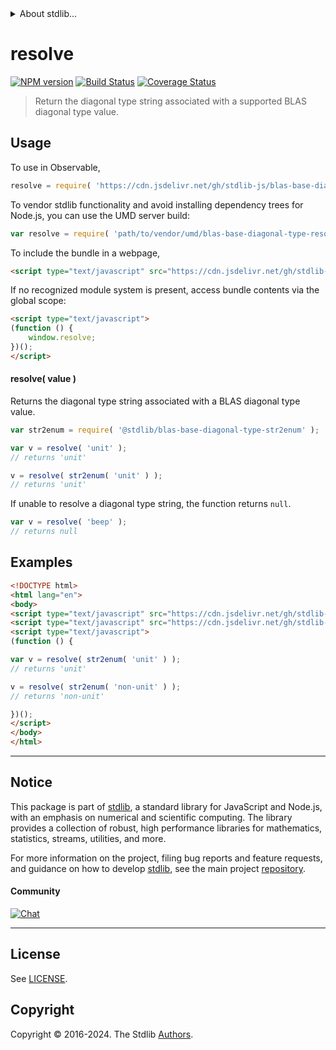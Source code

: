 <!--

@license Apache-2.0

Copyright (c) 2024 The Stdlib Authors.

Licensed under the Apache License, Version 2.0 (the "License");
you may not use this file except in compliance with the License.
You may obtain a copy of the License at

   http://www.apache.org/licenses/LICENSE-2.0

Unless required by applicable law or agreed to in writing, software
distributed under the License is distributed on an "AS IS" BASIS,
WITHOUT WARRANTIES OR CONDITIONS OF ANY KIND, either express or implied.
See the License for the specific language governing permissions and
limitations under the License.

-->


<details>
  <summary>
    About stdlib...
  </summary>
  <p>We believe in a future in which the web is a preferred environment for numerical computation. To help realize this future, we've built stdlib. stdlib is a standard library, with an emphasis on numerical and scientific computation, written in JavaScript (and C) for execution in browsers and in Node.js.</p>
  <p>The library is fully decomposable, being architected in such a way that you can swap out and mix and match APIs and functionality to cater to your exact preferences and use cases.</p>
  <p>When you use stdlib, you can be absolutely certain that you are using the most thorough, rigorous, well-written, studied, documented, tested, measured, and high-quality code out there.</p>
  <p>To join us in bringing numerical computing to the web, get started by checking us out on <a href="https://github.com/stdlib-js/stdlib">GitHub</a>, and please consider <a href="https://opencollective.com/stdlib">financially supporting stdlib</a>. We greatly appreciate your continued support!</p>
</details>

# resolve

[![NPM version][npm-image]][npm-url] [![Build Status][test-image]][test-url] [![Coverage Status][coverage-image]][coverage-url] <!-- [![dependencies][dependencies-image]][dependencies-url] -->

> Return the diagonal type string associated with a supported BLAS diagonal type value.

<!-- Section to include introductory text. Make sure to keep an empty line after the intro `section` element and another before the `/section` close. -->

<section class="intro">

</section>

<!-- /.intro -->

<!-- Package usage documentation. -->



<section class="usage">

## Usage

To use in Observable,

```javascript
resolve = require( 'https://cdn.jsdelivr.net/gh/stdlib-js/blas-base-diagonal-type-resolve-str@umd/browser.js' )
```

To vendor stdlib functionality and avoid installing dependency trees for Node.js, you can use the UMD server build:

```javascript
var resolve = require( 'path/to/vendor/umd/blas-base-diagonal-type-resolve-str/index.js' )
```

To include the bundle in a webpage,

```html
<script type="text/javascript" src="https://cdn.jsdelivr.net/gh/stdlib-js/blas-base-diagonal-type-resolve-str@umd/browser.js"></script>
```

If no recognized module system is present, access bundle contents via the global scope:

```html
<script type="text/javascript">
(function () {
    window.resolve;
})();
</script>
```

#### resolve( value )

Returns the diagonal type string associated with a BLAS diagonal type value.

```javascript
var str2enum = require( '@stdlib/blas-base-diagonal-type-str2enum' );

var v = resolve( 'unit' );
// returns 'unit'

v = resolve( str2enum( 'unit' ) );
// returns 'unit'
```

If unable to resolve a diagonal type string, the function returns `null`.

```javascript
var v = resolve( 'beep' );
// returns null
```

</section>

<!-- /.usage -->

<!-- Package usage notes. Make sure to keep an empty line after the `section` element and another before the `/section` close. -->

<section class="notes">

</section>

<!-- /.notes -->

<!-- Package usage examples. -->

<section class="examples">

## Examples

<!-- eslint no-undef: "error" -->

```html
<!DOCTYPE html>
<html lang="en">
<body>
<script type="text/javascript" src="https://cdn.jsdelivr.net/gh/stdlib-js/blas-base-diagonal-type-str2enum@umd/browser.js"></script>
<script type="text/javascript" src="https://cdn.jsdelivr.net/gh/stdlib-js/blas-base-diagonal-type-resolve-str@umd/browser.js"></script>
<script type="text/javascript">
(function () {

var v = resolve( str2enum( 'unit' ) );
// returns 'unit'

v = resolve( str2enum( 'non-unit' ) );
// returns 'non-unit'

})();
</script>
</body>
</html>
```

</section>

<!-- /.examples -->

<!-- Section to include cited references. If references are included, add a horizontal rule *before* the section. Make sure to keep an empty line after the `section` element and another before the `/section` close. -->

<section class="references">

</section>

<!-- /.references -->

<!-- Section for related `stdlib` packages. Do not manually edit this section, as it is automatically populated. -->

<section class="related">

</section>

<!-- /.related -->

<!-- Section for all links. Make sure to keep an empty line after the `section` element and another before the `/section` close. -->


<section class="main-repo" >

* * *

## Notice

This package is part of [stdlib][stdlib], a standard library for JavaScript and Node.js, with an emphasis on numerical and scientific computing. The library provides a collection of robust, high performance libraries for mathematics, statistics, streams, utilities, and more.

For more information on the project, filing bug reports and feature requests, and guidance on how to develop [stdlib][stdlib], see the main project [repository][stdlib].

#### Community

[![Chat][chat-image]][chat-url]

---

## License

See [LICENSE][stdlib-license].


## Copyright

Copyright &copy; 2016-2024. The Stdlib [Authors][stdlib-authors].

</section>

<!-- /.stdlib -->

<!-- Section for all links. Make sure to keep an empty line after the `section` element and another before the `/section` close. -->

<section class="links">

[npm-image]: http://img.shields.io/npm/v/@stdlib/blas-base-diagonal-type-resolve-str.svg
[npm-url]: https://npmjs.org/package/@stdlib/blas-base-diagonal-type-resolve-str

[test-image]: https://github.com/stdlib-js/blas-base-diagonal-type-resolve-str/actions/workflows/test.yml/badge.svg?branch=v0.1.1
[test-url]: https://github.com/stdlib-js/blas-base-diagonal-type-resolve-str/actions/workflows/test.yml?query=branch:v0.1.1

[coverage-image]: https://img.shields.io/codecov/c/github/stdlib-js/blas-base-diagonal-type-resolve-str/main.svg
[coverage-url]: https://codecov.io/github/stdlib-js/blas-base-diagonal-type-resolve-str?branch=main

<!--

[dependencies-image]: https://img.shields.io/david/stdlib-js/blas-base-diagonal-type-resolve-str.svg
[dependencies-url]: https://david-dm.org/stdlib-js/blas-base-diagonal-type-resolve-str/main

-->

[chat-image]: https://img.shields.io/gitter/room/stdlib-js/stdlib.svg
[chat-url]: https://app.gitter.im/#/room/#stdlib-js_stdlib:gitter.im

[stdlib]: https://github.com/stdlib-js/stdlib

[stdlib-authors]: https://github.com/stdlib-js/stdlib/graphs/contributors

[umd]: https://github.com/umdjs/umd
[es-module]: https://developer.mozilla.org/en-US/docs/Web/JavaScript/Guide/Modules

[deno-url]: https://github.com/stdlib-js/blas-base-diagonal-type-resolve-str/tree/deno
[deno-readme]: https://github.com/stdlib-js/blas-base-diagonal-type-resolve-str/blob/deno/README.md
[umd-url]: https://github.com/stdlib-js/blas-base-diagonal-type-resolve-str/tree/umd
[umd-readme]: https://github.com/stdlib-js/blas-base-diagonal-type-resolve-str/blob/umd/README.md
[esm-url]: https://github.com/stdlib-js/blas-base-diagonal-type-resolve-str/tree/esm
[esm-readme]: https://github.com/stdlib-js/blas-base-diagonal-type-resolve-str/blob/esm/README.md
[branches-url]: https://github.com/stdlib-js/blas-base-diagonal-type-resolve-str/blob/main/branches.md

[stdlib-license]: https://raw.githubusercontent.com/stdlib-js/blas-base-diagonal-type-resolve-str/main/LICENSE

</section>

<!-- /.links -->
